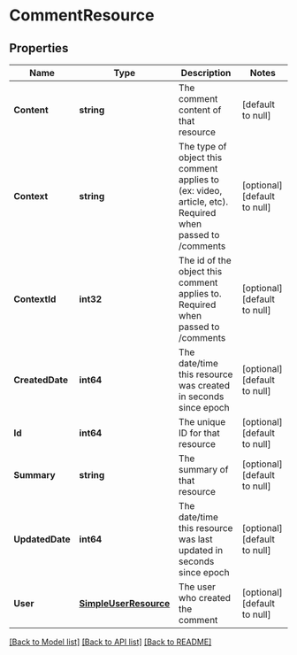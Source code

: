 # CommentResource

## Properties
Name | Type | Description | Notes
------------ | ------------- | ------------- | -------------
**Content** | **string** | The comment content of that resource | [default to null]
**Context** | **string** | The type of object this comment applies to (ex: video, article, etc). Required when passed to /comments | [optional] [default to null]
**ContextId** | **int32** | The id of the object this comment applies to.  Required when passed to /comments | [optional] [default to null]
**CreatedDate** | **int64** | The date/time this resource was created in seconds since epoch | [optional] [default to null]
**Id** | **int64** | The unique ID for that resource | [optional] [default to null]
**Summary** | **string** | The summary of that resource | [optional] [default to null]
**UpdatedDate** | **int64** | The date/time this resource was last updated in seconds since epoch | [optional] [default to null]
**User** | [**SimpleUserResource**](SimpleUserResource.md) | The user who created the comment | [optional] [default to null]

[[Back to Model list]](../README.md#documentation-for-models) [[Back to API list]](../README.md#documentation-for-api-endpoints) [[Back to README]](../README.md)


